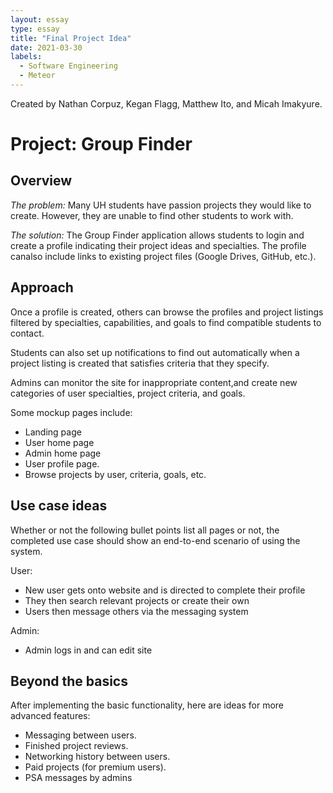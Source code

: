 ```yaml
---
layout: essay
type: essay
title: "Final Project Idea"
date: 2021-03-30
labels:
  - Software Engineering
  - Meteor
---
```


Created by Nathan Corpuz, Kegan Flagg, Matthew Ito, and Micah Imakyure.

# Project: Group Finder

## Overview

_The problem:_ Many UH students have passion projects they would like to create. However, they are
unable to find other students to work with.

_The solution:_ The Group Finder application allows students to login and create a profile indicating
their project ideas and specialties. The profile canalso include links to existing project files (Google
Drives, GitHub, etc.).

## Approach

Once a profile is created, others can browse the profiles and project listings filtered by specialties,
capabilities, and goals to find compatible students to contact.

Students can also set up notifications to find out automatically when a project listing is created that
satisfies criteria that they specify.

Admins can monitor the site for inappropriate content,and create new categories of user specialties,
project criteria, and goals.

Some mockup pages include:


- Landing page
- User home page
- Admin home page
- User profile page.
- Browse projects by user, criteria, goals, etc.

## Use case ideas

Whether or not the following bullet points list all pages or not, the completed use case should show
an end-to-end scenario of using the system.

User:
- New user gets onto website and is directed to complete their profile
- They then search relevant projects or create their own
- Users then message others via the messaging system

Admin:
- Admin logs in and can edit site

## Beyond the basics

After implementing the basic functionality, here are ideas for more advanced features:

- Messaging between users.
- Finished project reviews.
- Networking history between users.
- Paid projects (for premium users).
- PSA messages by admins


